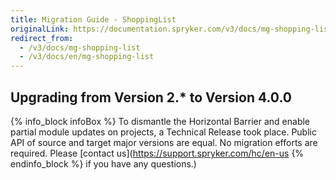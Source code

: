 ```yaml
---
title: Migration Guide - ShoppingList
originalLink: https://documentation.spryker.com/v3/docs/mg-shopping-list
redirect_from:
  - /v3/docs/mg-shopping-list
  - /v3/docs/en/mg-shopping-list
---
```


## Upgrading from Version 2.* to Version 4.0.0

{% info_block infoBox %}
To dismantle the Horizontal Barrier and enable partial module updates on projects, a Technical Release took place. Public API of source and target major versions are equal. No migration efforts are required. Please [contact us](https://support.spryker.com/hc/en-us
{% endinfo_block %} if you have any questions.)
